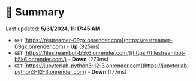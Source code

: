# 📖 Summary
Last updated: **5/31/2024, 11:17:45 AM**

- `GET` [https://restreamer-09gx.onrender.com](https://restreamer-09gx.onrender.com) - **Up** (925ms)
- `GET` [https://filestreambot-b5k6.onrender.com/](https://filestreambot-b5k6.onrender.com/) - **Down** (273ms)
- `GET` [https://jupyterlab-python3-12-3.onrender.com](https://jupyterlab-python3-12-3.onrender.com) - **Down** (177ms)
